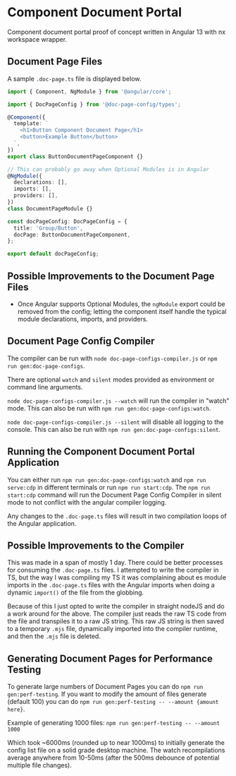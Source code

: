 # Component Document Portal

Component document portal proof of concept written in Angular 13 with nx workspace wrapper.

## Document Page Files

A sample `.doc-page.ts` file is displayed below.

```ts
import { Component, NgModule } from '@angular/core';

import { DocPageConfig } from '@doc-page-config/types';

@Component({
  template: `
    <h1>Button Component Document Page</h1>
    <button>Example Button</button>
  `,
})
export class ButtonDocumentPageComponent {}

// This can probably go away when Optional Modules is in Angular
@NgModule({
  declarations: [],
  imports: [],
  providers: [],
})
class DocumentPageModule {}

const docPageConfig: DocPageConfig = {
  title: 'Group/Button',
  docPage: ButtonDocumentPageComponent,
};

export default docPageConfig;
```

## Possible Improvements to the Document Page Files

- Once Angular supports Optional Modules, the `ngModule` export could be removed from the config; letting the component itself handle the typical module declarations, imports, and providers.

## Document Page Config Compiler

The compiler can be run with `node doc-page-configs-compiler.js` or `npm run gen:doc-page-configs`.

There are optional `watch` and `silent` modes provided as environment or command line arguments.

`node doc-page-configs-compiler.js --watch` will run the compiler in "watch" mode. This can also be run with `npm run gen:doc-page-configs:watch`.

`node doc-page-configs-compiler.js --silent` will disable all logging to the console. This can also be run with `npm run gen:doc-page-configs:silent`.

## Running the Component Document Portal Application

You can either run `npm run gen:doc-page-configs:watch` and `npm run serve:cdp` in different terminals or run `npm run start:cdp`. The `npm run start:cdp` command will run the Document Page Config Compiler in silent mode to not conflict with the angular compiler logging.

Any changes to the `.doc-page.ts` files will result in two compilation loops of the Angular application.

## Possible Improvements to the Compiler

This was made in a span of mostly 1 day. There could be better processes for consuming the `.doc-page.ts` files. I attempted to write the compiler in TS, but the way I was compiling my TS it was complaining about es module imports in the `.doc-page.ts` files with the Angular imports when doing a dynamic `import()` of the file from the globbing.

Because of this I just opted to write the compiler in straight nodeJS and do a work around for the above. The compiler just reads the raw TS code from the file and transpiles it to a raw JS string. This raw JS string is then saved to a temporary `.mjs` file, dynamically imported into the compiler runtime, and then the `.mjs` file is deleted.

## Generating Document Pages for Performance Testing

To generate large numbers of Document Pages you can do `npm run gen:perf-testing`. If you want to modify the amount of files generate (default 100) you can do `npm run gen:perf-testing -- --amount {amount here}`.

Example of generating 1000 files:
`npm run gen:perf-testing -- --amount 1000`

Which took ~6000ms (rounded up to near 1000ms) to initially generate the config list file on a solid grade desktop machine. The watch recompilations average anywhere from 10-50ms (after the 500ms debounce of potential multiple file changes).
